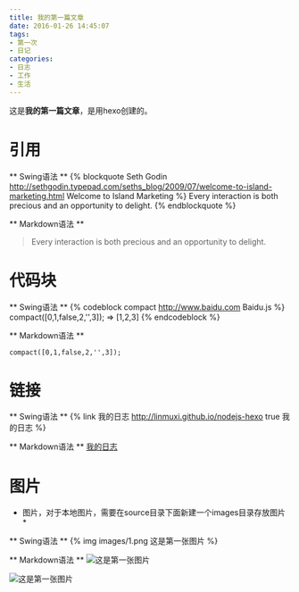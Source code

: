 ```yaml
---
title: 我的第一篇文章
date: 2016-01-26 14:45:07
tags:
- 第一次
- 日记
categories: 
- 日志
- 工作
- 生活
---
```


这是**我的第一篇文章**，是用hexo创建的。

# 引用
** Swing语法 **
{% blockquote Seth Godin http://sethgodin.typepad.com/seths_blog/2009/07/welcome-to-island-marketing.html Welcome to Island Marketing %}
Every interaction is both precious and an opportunity to delight.
{% endblockquote %}

** Markdown语法 **
> Every interaction is both precious and an opportunity to delight.


# 代码块
** Swing语法 **
{% codeblock compact http://www.baidu.com Baidu.js %}
compact([0,1,false,2,'',3]);
=> [1,2,3]
{% endcodeblock %}

** Markdown语法 **
~~~{bash}
compact([0,1,false,2,'',3]);
~~~

# 链接
** Swing语法 **
{% link 我的日志 http://linmuxi.github.io/nodejs-hexo true 我的日志 %}

** Markdown语法 **
[我的日志](http://linmuxi.github.io/nodejs-hexo)

# 图片
* 图片，对于本地图片，需要在source目录下面新建一个images目录存放图片 *

** Swing语法 **
{% img images/1.png 这是第一张图片 %}

** Markdown语法 **
![这是第一张图片](images/1.png)

![这是第一张图片](http://linmuxi.github.io/me/project/realtimeData/images/realtimeData_02.png)